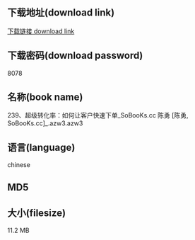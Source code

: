 ## 下载地址(download link)
[下载链接 download link](https://tutu365.netlify.app/?s=239%E3%80%81%E8%B6%85%E7%BA%A7%E8%BD%AC%E5%8C%96%E7%8E%87%EF%BC%9A%E5%A6%82%E4%BD%95%E8%AE%A9%E5%AE%A2%E6%88%B7%E5%BF%AB%E9%80%9F%E4%B8%8B%E5%8D%95_SoBooKs.cc+%E9%99%88%E5%8B%87+%5B%E9%99%88%E5%8B%87%2C+SoBooKs.cc%5D_.azw3)

## 下载密码(download password)
8078

## 名称(book name)
239、超级转化率：如何让客户快速下单_SoBooKs.cc 陈勇 [陈勇, SoBooKs.cc]_.azw3.azw3

## 语言(language)
chinese

## MD5


## 大小(filesize)
11.2 MB
